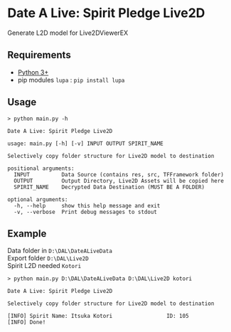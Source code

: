# Date A Live: Spirit Pledge Live2D

Generate L2D model for Live2DViewerEX

## Requirements

- [Python 3+](https://www.python.org/downloads/)
- pip modules `lupa` : `pip install lupa`

## Usage

```
> python main.py -h

Date A Live: Spirit Pledge Live2D

usage: main.py [-h] [-v] INPUT OUTPUT SPIRIT_NAME

Selectively copy folder structure for Live2D model to destination

positional arguments:
  INPUT          Data Source (contains res, src, TFFramework folder)
  OUTPUT         Output Directory, Live2D Assets will be copied here
  SPIRIT_NAME    Decrypted Data Destination (MUST BE A FOLDER)

optional arguments:
  -h, --help     show this help message and exit
  -v, --verbose  Print debug messages to stdout
```

## Example

Data folder in `D:\DAL\DateALiveData`  
Export folder `D:\DAL\Live2D`  
Spirit L2D needed `Kotori`

```
> python main.py D:\DAL\DateALiveData D:\DAL\Live2D kotori

Date A Live: Spirit Pledge Live2D

Selectively copy folder structure for Live2D model to destination

[INFO] Spirit Name: Itsuka Kotori                 ID: 105
[INFO] Done!
```
